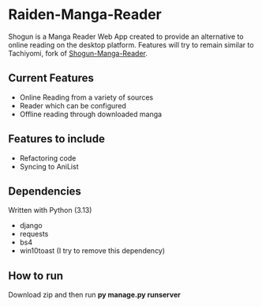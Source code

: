 # Raiden-Manga-Reader
Shogun is a Manga Reader Web App created to provide an alternative to online reading on the desktop platform. 
Features will try to remain similar to Tachiyomi, fork of [Shogun-Manga-Reader](https://github.com/Halludba71/Shogun-Manga-Reader/).

## Current Features
- Online Reading from a variety of sources
- Reader which can be configured
- Offline reading through downloaded manga

## Features to include
- Refactoring code
- Syncing to AniList

## Dependencies
Written with Python (3.13)

- django
- requests
- bs4
- win10toast (I try to remove this dependency)

## How to run
Download zip and then run **py manage.py runserver**
